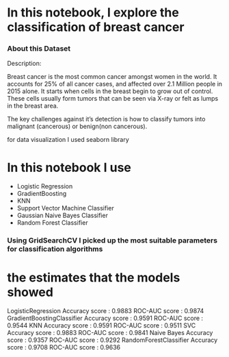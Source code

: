 
# In this notebook, I explore the classification of breast cancer

 ### About this Dataset
Description:

Breast cancer is the most common cancer amongst women in the world. It accounts for 25% of all cancer cases, and affected over 2.1 Million people in 2015 alone. It starts when cells in the breast begin to grow out of control. These cells usually form tumors that can be seen via X-ray or felt as lumps in the breast area.

The key challenges against it’s detection is how to classify tumors into malignant (cancerous) or benign(non cancerous).


for data visualization I used seaborn library


# In this notebook I use
*  Logistic Regression
*  GradientBoosting
*  KNN
*  Support Vector Machine Classifier
*  Gaussian Naive Bayes Classifier
*  Random Forest Classifier


### Using GridSearchCV I picked up the most suitable parameters for classification algorithms

# the estimates that the models showed


LogisticRegression Accuracy score : 0.9883 ROC-AUC score : 0.9874
GradientBoostingClassifier Accuracy score : 0.9591 ROC-AUC score : 0.9544
KNN Accuracy score : 0.9591 ROC-AUC score : 0.9511
SVC Accuracy score : 0.9883 ROC-AUC score : 0.9841
Naive Bayes Accuracy score : 0.9357 ROC-AUC score : 0.9292
RandomForestClassifier Accuracy score : 0.9708 ROC-AUC score : 0.9636

